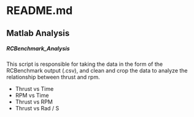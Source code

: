 # README.md

## Matlab Analysis

##### RCBenchmark_Analysis
This script is responsible for taking the data in the form of the RCBenchmark output (.csv), and clean and crop the data to analyze the relationship between thrust and rpm.
- Thrust vs Time
- RPM vs Time
- Thrust vs RPM
- Thrust vs Rad / S

